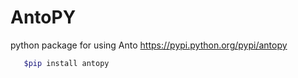 # AntoPY
python package for using Anto
https://pypi.python.org/pypi/antopy


```zsh
   $pip install antopy
```
